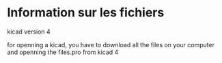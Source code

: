 # Information sur les fichiers

kicad version 4 

for openning a kicad, you have to download all the files on your computer and openning the files.pro from kicad 4 
